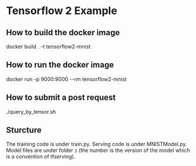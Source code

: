 # Tensorflow 2 Example

## How to build the docker image

docker build . -t tensorflow2-mnist

## How to run the docker image 

docker run -p 9000:9000 --rm tensorflow2-mnist

## How to submit a post request

./query_by_tensor.sh

## Sturcture

The training code is under train.py. Serving code is under MNISTModel.py. Model files are under folder `1` (the number is the version of the model which is a convention of tfserving).
